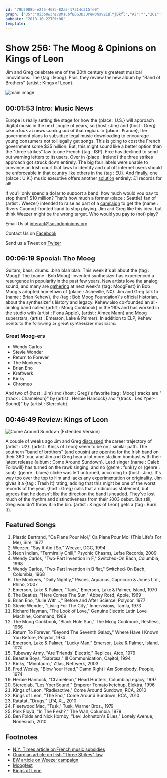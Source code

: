 ```yaml
---
id: "79b2988b-e2f5-468a-82a5-17314c315fe0"
graph: {"35":"Oi3oOw3hsVBMsCbfBDG3DJUrew3hsV2IBlYjBkfl","AJ":"","261":"a0YeLt4BI9a0YeLgMit6BQsAMa0YeLBQsAMX6cfdBHm1GgMit6"}
pubdate: "2010-10-22T00:00"
template: 
---
```






# Show 256: The Moog & Opinions on Kings of Leon

Jim and Greg celebrate one of the 20th century's greatest musical innovations: The {tag : Moog}. Plus, they review the new album by "Band of Brothers" {artist : Kings of Leon}.

![main image](https://static.soundopinions.org/images/2010/moog.jpg)



## 00:01:53 Intro: Music News

Europe is really setting the stage for how the {place : U.S.} will approach digital music in the next couple of years, so {host : Jim} and {host : Greg} take a look at news coming out of that region. In {place : France}, the government plans to subsidize legal music downloading to encourage young consumers not to illegally get songs. This is going to cost the French government some $35 million. But, this might sound like a better option than the "three strikes" law to one French {tag : ISP}. Free has declined to send out warning letters to its users. Over in {place : Ireland} the three strikes approach got struck down entirely. The big four labels were unable to convince an Irish court that laws to identify and cut off internet users should be enforceable in that country like others in the {tag : EU}. And finally, one {place : U.K.} music executive offers another [solution](http://www.bbc.co.uk/news/entertainment-arts-11547279) entirely: £1 records for all!

If you'll only spend a dollar to support a band, how much would you pay to stop them? $10 million? That's how much a former {place : Seattle} fan of {artist : Weezer} intended to raise as part of a [campaign](http://www.thepoint.com/campaigns/campaign-0-1079) to get the {name : Rivers Cuomo}-fronted band to stop playing. Jim and Greg like this idea, but think Weezer might be the wrong target. Who would you pay to (not) play?

Email Us at interact@soundopinions.org

Contact Us on [Facebook](https://www.facebook.com/soundopinions)

Send us a Tweet on [Twitter](https://twitter.com/soundopinions)



## 00:06:19 Special: The Moog

Guitars, bass, drums...blah blah blah. This week it's all about the {tag : Moog}! The {name : Bob Moog}-invented synthesizer has experienced a resurgence in popularity in the past few years. New artists love the analog sound, and many are [gathering](http://moogfest.com/) at next week's {tag : MoogFest} in Bob Moog's adopted hometown of {place : Asheville, NC}. Jim and Greg talk to {name : Brian Kehew}, the {tag : Bob Moog Foundation}'s official historian, about the synthesizer's history and legacy. Kehew also co-founded an all-analog band called {artist : Moog Cookbook} in the '90s and has worked in the studio with {artist : Fiona Apple}, {artist : Aimee Mann} and Moog superstars, {artist : Emerson, Lake & Palmer}. In addition to ELP, Kehew points to the following as great synthesizer musicians:


### Great Moog-ers

- Wendy Carlos
- Stevie Wonder
- Return to Forever
- The Monkees
- Brian Eno
- Kraftwerk
- Kinky
- Chromeo

And two of {host : Jim} and {host : Greg}'s favorite {tag : Moog} tracks are "{track : Chameleon}" by {artist : Herbie Hancock} and "{track : Les Yper-Sound}" by {artist : Stereolab}.



## 00:46:49 Review: Kings of Leon

![Come Around Sundown (Extended Version)](https://static.soundopinions.org/assets/256/2610.jpg)

A couple of weeks ago Jim and Greg [discussed](/show/254/) the career trajectory of {artist : U2}. {artist : Kings of Leon} seem to be on a similar path. The southern "band of brothers" (and cousin) are opening for the Irish band on their 360 tour, and Jim and Greg hear a lot more stadium bombast with their latest release {album : Come Around Sundown}. Lead singer {name : Caleb Followill} has turned on the rawk singing, and no {genre : funk}y or {genre : soul}  {genre : blues} cliche was left unturned, according to {host : Jim}. It's way too over the top to him and lacks any experimentation or originality. Jim gives it a {tag : Trash It} rating, adding that this might be one of the worst records of the year. {host : Greg} calls that a ridiculous statement, but agrees that he doesn't like the direction the band is headed. They've lost much of the rhythm and distinctiveness from their 2003 debut. But still, Greg wouldn't throw it in the bin. {artist : Kings of Leon} gets a {tag : Burn It}.



## Featured Songs

1. Plastic Bertrand, "Ca Plane Pour Moi," Ca Plane Pour Moi (This Life's For Me), Sire, 1977
2. Weezer, "Say It Ain't So," Weezer, DGC, 1994
3. Neon Indian, "Terminally Chill," Psychic Chasms, Lefse Records, 2009
4. Wendy Carlos, "Two-Part Invention in F," Switched-On Bach, Columbia, 1968
5. Wendy Carlos, "Two-Part Invention in B flat," Switched-On Bach, Columbia, 1968
6. The Monkees, "Daily Nightly," Pisces, Aquarius, Capricorn & Jones Ltd., Rhino, 2007
7. Emerson, Lake & Palmer, "Tank," Emerson, Lake & Palmer, Island, 1970
8. The Beatles, "Here Comes The Sun," Abbey Road, Apple, 1969
9. Brian Eno, "Julie With...," Before and After Science, Polydor, 1977
10. Stevie Wonder, "Living For The City," Innervisions, Tamla, 1973
11. Richard Hayman, "The Look of Love," Genuine Electric Latin Love Machine, Command, 1969
12. The Moog Cookbook, "Black Hole Sun," The Moog Cookbook, Restless, 1966
13. Return To Forever, "Beyond The Seventh Galaxy," Where Have I Known You Before, Polydor, 1974
14. Emerson, Lake & Palmer, "Lucky Man," Emerson, Lake & Palmer, Island, 1970
15. Tubeway Army, "Are 'Friends' Electric," Replicas, Atco, 1979
16. Beastie Boys, "Sabrosa," Ill Communication, Capitol, 1994
17. Kinky, "Minotauro," Atlas, Nettwerk, 2003
18. Fred Wesley, "Blow Your Head," Damn Right I Am Somebody, People, 1974
19. Herbie Hancock, "Chameleon," Head Hunters, Columbia/Legacy, 1997
20. Stereolab, "Les Yper Sound," Emperor Tomato Ketchup, Elektra, 1996
21. Kings of Leon, "Radioactive," Come Around Sundown, RCA, 2010
22. Kings of Leon, "The End," Come Around Sundown, RCA, 2010
23. Ratatat, "Drugs," LP4, XL, 2010
24. Fleetwood Mac, "Tusk," Tusk, Warner Bros., 1979
25. Pink Floyd, "In The Flesh?," The Wall, Columbia, 1979
26. Ben Folds and Nick Hornby, "Levi Johnston's Blues," Lonely Avenue, Nonesuch, 2010



## Footnotes

- [N.Y. Times article on French music subsidies](http://economix.blogs.nytimes.com/2010/10/14/le-music-subsidy/?src=busln)
- [Guardian article on Irish "Three Strikes" law](http://www.guardian.co.uk/technology/2010/oct/11/three-strikes-filesharing-ireland)
- [EW article on Weezer campaign](http://music-mix.ew.com/2010/10/06/weezer-breakup-10-million/)
- [Moogfest](http://moogfest.com/)
- [Kings of Leon](http://kingsofleon.com/#!/)
